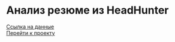 # Анализ резюме из HeadHunter

[Ссылка на данные](https://drive.google.com/drive/folders/1hGuQcTGOa03vb3-ts95KtGy4drgQXKtA?dmr=1&ec=wgc-drive-hero-goto)  
[Перейти к проекту](https://github.com/feydh/HeadHunter/blob/main/Project-1.ipynb)  
